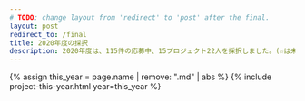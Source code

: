 ```yaml
---
# TODO: change layout from 'redirect' to 'post' after the final.
layout: post
redirect_to: /final
title: 2020年度の採択
description: 2020年度は、115件の応募中、15プロジェクト22人を採択しました。(☆は未踏ジュニアスーパークリエータに認定されました)
---
```


{% assign this_year = page.name | remove: ".md" | abs %}
{% include project-this-year.html year=this_year %}
